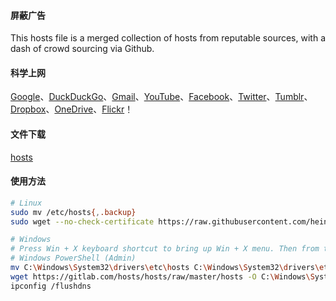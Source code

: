 #### 屏蔽广告
This hosts file is a merged collection of hosts from reputable sources, with a dash of crowd sourcing via Github.

#### 科学上网
[Google]、[DuckDuckGo]、[Gmail]、[YouTube]、[Facebook]、[Twitter]、[Tumblr]、[Dropbox]、[OneDrive]、[Flickr]！

#### 文件下载
[hosts]

#### 使用方法
```sh
# Linux
sudo mv /etc/hosts{,.backup}
sudo wget --no-check-certificate https://raw.githubusercontent.com/heiniao/hosts/master/hosts -O /etc/hosts

# Windows
# Press Win + X keyboard shortcut to bring up Win + X menu. Then from the menu click Windows PowerShell (Admin).
# Windows PowerShell (Admin)
mv C:\Windows\System32\drivers\etc\hosts C:\Windows\System32\drivers\etc\hosts.backup
wget https://gitlab.com/hosts/hosts/raw/master/hosts -O C:\Windows\System32\drivers\etc\hosts
ipconfig /flushdns
```

[Google]: https://www.google.com/ncr
[DuckDuckGo]: https://duckduckgo.com/
[Gmail]: https://mail.google.com/
[YouTube]: https://www.youtube.com/
[Facebook]: https://www.facebook.com/
[Twitter]: https://twitter.com/
[Tumblr]: https://www.tumblr.com/
[Dropbox]: https://www.dropbox.com/
[OneDrive]: https://onedrive.live.com/
[Flickr]: https://www.flickr.com/

[hosts]: https://raw.githubusercontent.com/heiniao/hosts/master/hosts

